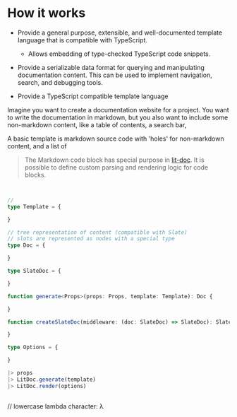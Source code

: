 # How it works


- Provide a general purpose, extensible, and well-documented template language that is compatible with TypeScript. 
  - Allows embedding of type-checked TypeScript code snippets.

- Provide a serializable data format for querying and manipulating documentation content. This can be used to implement navigation, search, and debugging tools.
- Provide a TypeScript compatible template language

Imagine you want to create a documentation website for a project. You want to write the documentation in markdown, but you also want to include some non-markdown content, like a table of contents, a search bar,  

A basic template is markdown source code with 'holes' for non-markdown content, and a list of 


> The Markdown code block has special purpose in [lit-doc]. It is possible to define custom parsing and rendering logic for code blocks. 



[lit-doc]: #

```ts


// 
type Template = {

}

// tree representation of content (compatible with Slate)
// slots are represented as nodes with a special type
type Doc = {

}

type SlateDoc = {

}

function generate<Props>(props: Props, template: Template): Doc {

}

function createSlateDoc(middleware: (doc: SlateDoc) => SlateDoc): SlateDoc {

}

type Options = {

}

|> props
|> LitDoc.generate(template)
|> LitDoc.render(options)

```

## 
// lowercase lambda character: λ